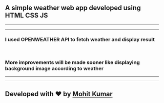 ## A simple weather web app developed using HTML CSS JS 

<hr>
<hr>

### I used OPENWEATHER API to fetch weather and display result 

<br>

### More improvements will be made sooner like displaying background image according to weather

<hr>
<hr>

## Developed with ♥ by [Mohit Kumar](https://github.com/Mohitkumar6122)
